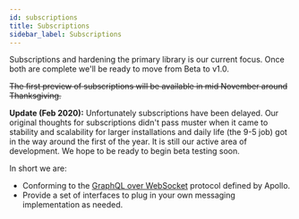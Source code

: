 ```yaml
---
id: subscriptions
title: Subscriptions
sidebar_label: Subscriptions
---
```


Subscriptions and hardening the primary library is our current focus. Once both are complete we'll be ready to move from Beta to v1.0.

~~The first preview of subscriptions will be available in mid November around Thanksgiving.~~

**Update (Feb 2020):** Unfortunately subscriptions have been delayed. Our original thoughts for subscriptions didn't pass muster when it came to stability and scalability for larger installations and daily life (the 9-5 job) got in the way around the first of the year.  It is still our active area of development. We hope to be ready to begin beta testing soon.

In short we are:

-   Conforming to the [GraphQL over WebSocket](https://github.com/apollographql/subscriptions-transport-ws/blob/master/PROTOCOL.md) protocol defined by Apollo.
-   Provide a set of interfaces to plug in your own messaging implementation as needed.
